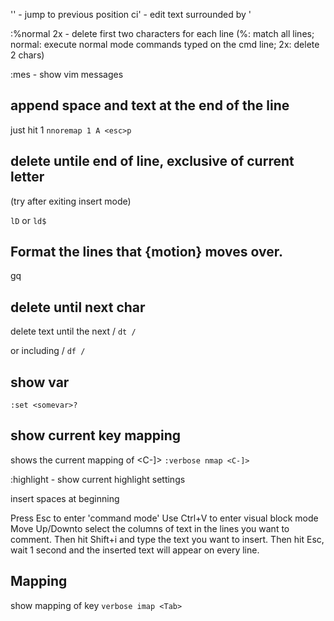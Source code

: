 '' - jump to previous position
ci' - edit text surrounded by '

:%normal 2x - delete first two characters for each line (%: match all lines; normal: execute normal mode commands typed on the cmd line; 2x: delete 2 chars)

:mes - show vim messages

## append space and text at the end of the line

just hit 1
`nnoremap 1 A <esc>p`

## delete untile end of line, exclusive of current letter 
(try after exiting insert mode)

`lD` or `ld$`

## Format the lines that {motion} moves over.

gq

## delete until next char

delete text until the next /
`dt /`

or including /
`df /`

## show var

`:set <somevar>?`

## show current key mapping

shows the current mapping of <C-]>
`:verbose nmap <C-]>`

:highlight - show current highlight settings


insert spaces at beginning

Press Esc to enter 'command mode'
Use Ctrl+V to enter visual block mode
Move Up/Downto select the columns of text in the lines you want to comment.
Then hit Shift+i and type the text you want to insert.
Then hit Esc, wait 1 second and the inserted text will appear on every line.


## Mapping

show mapping of <Tab> key
`verbose imap <Tab>`

